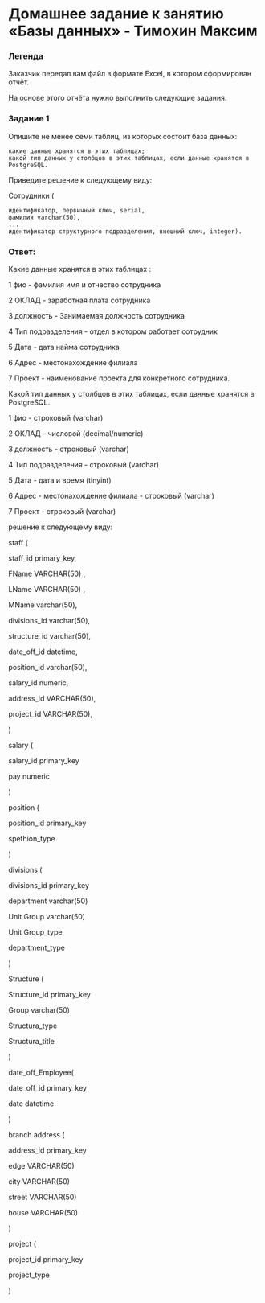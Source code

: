 # Домашнее задание к занятию «Базы данных» - Тимохин Максим

### Легенда

Заказчик передал вам файл в формате Excel, в котором сформирован отчёт.

На основе этого отчёта нужно выполнить следующие задания.

### Задание 1

Опишите не менее семи таблиц, из которых состоит база данных:

    какие данные хранятся в этих таблицах;
    какой тип данных у столбцов в этих таблицах, если данные хранятся в PostgreSQL.

Приведите решение к следующему виду:

Сотрудники (

    идентификатор, первичный ключ, serial,
    фамилия varchar(50),
    ...
    идентификатор структурного подразделения, внешний ключ, integer).

### Ответ:

Какие данные хранятся в этих таблицах :

1 фио - фамилия имя и отчество сотрудника

2 ОКЛАД - заработная плата сотрудника

3 должность - Занимаемая должность сотрудника

4 Тип подразделения - отдел в котором работает сотрудник

5 Дата - дата найма сотрудника

6 Адрес - местонахождение филиала

7 Проект - наименование проекта для конкретного сотрудника.

Какой тип данных у столбцов в этих таблицах, если данные хранятся в PostgreSQL.

1 фио - строковый (varchar)

2 ОКЛАД - числовой (decimal/numeric)

3 должность - строковый (varchar)

4 Тип подразделения - строковый (varchar)

5 Дата - дата и время (tinyint)

6 Адрес - местонахождение филиала - строковый (varchar)

7 Проект - строковый (varchar)

решение к следующему виду:

staff (

staff_id primary_key,

FName VARCHAR(50) ,

LName VARCHAR(50) ,

MName varchar(50),

divisions_id varchar(50),

structure_id varchar(50),

date_off_id datetime,

position_id varchar(50),

salary_id numeric,

address_id VARCHAR(50),

project_id VARCHAR(50),

)

salary (

salary_id primary_key

pay numeric

)

position (

position_id primary_key

spethion_type

)

divisions (

divisions_id primary_key

department varchar(50)

Unit Group varchar(50)

Unit Group_type

department_type

)

Structure (

Structure_id primary_key

Group varchar(50)

Structura_type

Structura_title

)

date_off_Employee( 

date_off_id primary_key

date datetime

)

branch address (

address_id primary_key

edge VARCHAR(50)

city VARCHAR(50)

street VARCHAR(50)

house VARCHAR(50)

)

project (

project_id primary_key

project_type

)

